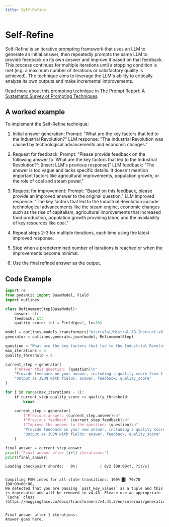```yaml
---
title: Self-Refine
---
```


# Self-Refine


Self-Refine is an iterative prompting framework that uses an LLM to generate an initial answer, then repeatedly prompts the same LLM to provide feedback on its own answer and improve it based on that feedback. This process continues for multiple iterations until a stopping condition is met (e.g. a maximum number of iterations or satisfactory quality is achieved). The technique aims to leverage the LLM's ability to critically analyze its own outputs and make incremental improvements.
    
Read more about this prompting technique in [The Prompt Report: A Systematic Survey of Prompting Techniques](https://arxiv.org/abs/2406.06608).

## A worked example


To implement the Self-Refine technique:

1. Initial answer generation:
   Prompt: "What are the key factors that led to the Industrial Revolution?"
   LLM response: "The Industrial Revolution was caused by technological advancements and economic changes."

2. Request for feedback:
   Prompt: "Please provide feedback on the following answer to 'What are the key factors that led to the Industrial Revolution?': [Insert LLM's previous response]"
   LLM feedback: "The answer is too vague and lacks specific details. It doesn't mention important factors like agricultural improvements, population growth, or the role of coal and steam power."

3. Request for improvement:
   Prompt: "Based on this feedback, please provide an improved answer to the original question."
   LLM improved response: "The key factors that led to the Industrial Revolution include technological advancements like the steam engine, economic changes such as the rise of capitalism, agricultural improvements that increased food production, population growth providing labor, and the availability of key resources like coal."

4. Repeat steps 2-3 for multiple iterations, each time using the latest improved response.

5. Stop when a predetermined number of iterations is reached or when the improvements become minimal.

6. Use the final refined answer as the output.
    
## Code Example





```python
import re
from pydantic import BaseModel, Field
import outlines

class RefinementStep(BaseModel):
    answer: str
    feedback: str
    quality_score: int = Field(ge=1, le=10)

model = outlines.models.transformers("mistralai/Mistral-7B-Instruct-v0.1", device="cuda")
generator = outlines.generate.json(model, RefinementStep)

question = "What are the key factors that led to the Industrial Revolution?"
max_iterations = 3
quality_threshold = 8

current_step = generator(
    f"Answer this question: {question}\n"
    "Provide feedback on your answer, including a quality score from 1-10.\n"
    "Output as JSON with fields: answer, feedback, quality_score"
)

for i in range(max_iterations - 1):
    if current_step.quality_score >= quality_threshold:
        break

    current_step = generator(
        f"Previous answer: {current_step.answer}\n"
        f"Previous feedback: {current_step.feedback}\n"
        f"Improve the answer to the question: {question}\n"
        "Provide feedback on your new answer, including a quality score from 1-10.\n"
        "Output as JSON with fields: answer, feedback, quality_score"
    )

final_answer = current_step.answer
print(f"Final answer after {i+1} iterations:")
print(final_answer)
```


    Loading checkpoint shards:   0%|          | 0/2 [00:00<?, ?it/s]


    Compiling FSM index for all state transitions: 100%|█| 70/70 [00:00<00:00, 
    We detected that you are passing `past_key_values` as a tuple and this is deprecated and will be removed in v4.43. Please use an appropriate `Cache` class (https://huggingface.co/docs/transformers/v4.41.3/en/internal/generation_utils#transformers.Cache)


    Final answer after 1 iterations:
    Answer goes here.

